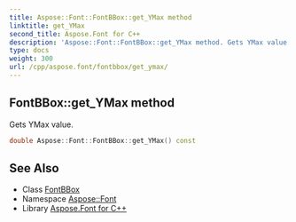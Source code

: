 ```yaml
---
title: Aspose::Font::FontBBox::get_YMax method
linktitle: get_YMax
second_title: Aspose.Font for C++
description: 'Aspose::Font::FontBBox::get_YMax method. Gets YMax value in C++.'
type: docs
weight: 300
url: /cpp/aspose.font/fontbbox/get_ymax/
---
```

## FontBBox::get_YMax method


Gets YMax value.

```cpp
double Aspose::Font::FontBBox::get_YMax() const
```

## See Also

* Class [FontBBox](../)
* Namespace [Aspose::Font](../../)
* Library [Aspose.Font for C++](../../../)
